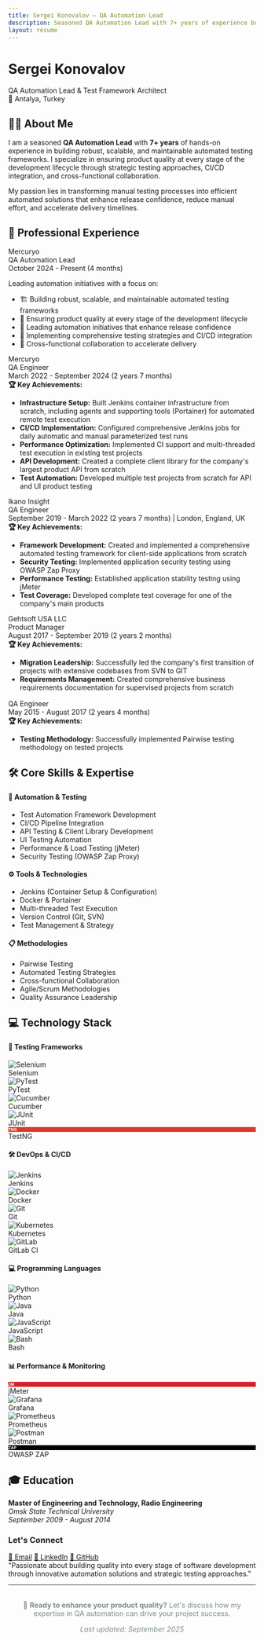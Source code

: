 ```yaml
---
title: Sergei Konovalov — QA Automation Lead
description: Seasoned QA Automation Lead with 7+ years of experience building robust testing frameworks and leading quality initiatives
layout: resume
---
```


<div class="hero">
  <h1>Sergei Konovalov</h1>
  <div class="subtitle">QA Automation Lead & Test Framework Architect</div>
  <div class="location">📍 Antalya, Turkey</div>
</div>

## 👨‍💻 About Me

I am a seasoned **QA Automation Lead** with **7+ years** of hands-on experience in building robust, scalable, and maintainable automated testing frameworks. I specialize in ensuring product quality at every stage of the development lifecycle through strategic testing approaches, CI/CD integration, and cross-functional collaboration.

My passion lies in transforming manual testing processes into efficient automated solutions that enhance release confidence, reduce manual effort, and accelerate delivery timelines.

## 💼 Professional Experience

<div class="experience-item">
  <div class="company-name">Mercuryo</div>
  <div class="role-title">QA Automation Lead</div>
  <div class="duration">October 2024 - Present (4 months)</div>
  
  Leading automation initiatives with a focus on:
  <ul class="achievements">
    <li>🏗️ Building robust, scalable, and maintainable automated testing frameworks</li>
    <li>🎯 Ensuring product quality at every stage of the development lifecycle</li>
    <li>🚀 Leading automation initiatives that enhance release confidence</li>
    <li>🔄 Implementing comprehensive testing strategies and CI/CD integration</li>
    <li>🤝 Cross-functional collaboration to accelerate delivery</li>
  </ul>
</div>

<div class="experience-item">
  <div class="company-name">Mercuryo</div>
  <div class="role-title">QA Engineer</div>
  <div class="duration">March 2022 - September 2024 (2 years 7 months)</div>
  
  <div class="achievements">
    <strong>🏆 Key Achievements:</strong>
    <ul>
      <li><strong>Infrastructure Setup:</strong> Built Jenkins container infrastructure from scratch, including agents and supporting tools (Portainer) for automated remote test execution</li>
      <li><strong>CI/CD Implementation:</strong> Configured comprehensive Jenkins jobs for daily automatic and manual parameterized test runs</li>
      <li><strong>Performance Optimization:</strong> Implemented CI support and multi-threaded test execution in existing test projects</li>
      <li><strong>API Development:</strong> Created a complete client library for the company's largest product API from scratch</li>
      <li><strong>Test Automation:</strong> Developed multiple test projects from scratch for API and UI product testing</li>
    </ul>
  </div>
</div>

<div class="experience-item">
  <div class="company-name">Ikano Insight</div>
  <div class="role-title">QA Engineer</div>
  <div class="duration">September 2019 - March 2022 (2 years 7 months) | London, England, UK</div>
  
  <div class="achievements">
    <strong>🏆 Key Achievements:</strong>
    <ul>
      <li><strong>Framework Development:</strong> Created and implemented a comprehensive automated testing framework for client-side applications from scratch</li>
      <li><strong>Security Testing:</strong> Implemented application security testing using OWASP Zap Proxy</li>
      <li><strong>Performance Testing:</strong> Established application stability testing using jMeter</li>
      <li><strong>Test Coverage:</strong> Developed complete test coverage for one of the company's main products</li>
    </ul>
  </div>
</div>

<div class="experience-item">
  <div class="company-name">Gehtsoft USA LLC</div>
  
  <div style="margin-bottom: 1rem;">
    <div class="role-title">Product Manager</div>
    <div class="duration">August 2017 - September 2019 (2 years 2 months)</div>
    <div class="achievements">
      <strong>🏆 Key Achievements:</strong>
      <ul>
        <li><strong>Migration Leadership:</strong> Successfully led the company's first transition of projects with extensive codebases from SVN to GIT</li>
        <li><strong>Requirements Management:</strong> Created comprehensive business requirements documentation for supervised projects from scratch</li>
      </ul>
    </div>
  </div>
  
  <div>
    <div class="role-title">QA Engineer</div>
    <div class="duration">May 2015 - August 2017 (2 years 4 months)</div>
    <div class="achievements">
      <strong>🏆 Key Achievements:</strong>
      <ul>
        <li><strong>Testing Methodology:</strong> Successfully implemented Pairwise testing methodology on tested projects</li>
      </ul>
    </div>
  </div>
</div>

## 🛠️ Core Skills & Expertise

<div class="skills-grid">
  <div class="skill-category">
    <h4>🤖 Automation & Testing</h4>
    <ul>
      <li data-tech="automation">Test Automation Framework Development</li>
      <li data-tech="automation">CI/CD Pipeline Integration</li>
      <li data-tech="automation">API Testing & Client Library Development</li>
      <li data-tech="automation">UI Testing Automation</li>
      <li data-tech="jmeter">Performance & Load Testing (jMeter)</li>
      <li data-tech="automation">Security Testing (OWASP Zap Proxy)</li>
    </ul>
  </div>

  <div class="skill-category">
    <h4>⚙️ Tools & Technologies</h4>
    <ul>
      <li data-tech="jenkins">Jenkins (Container Setup & Configuration)</li>
      <li data-tech="docker">Docker & Portainer</li>
      <li data-tech="automation">Multi-threaded Test Execution</li>
      <li data-tech="git">Version Control (Git, SVN)</li>
      <li data-tech="automation">Test Management & Strategy</li>
    </ul>
  </div>

  <div class="skill-category">
    <h4>📋 Methodologies</h4>
    <ul>
      <li data-tech="automation">Pairwise Testing</li>
      <li data-tech="automation">Automated Testing Strategies</li>
      <li data-tech="automation">Cross-functional Collaboration</li>
      <li data-tech="automation">Agile/Scrum Methodologies</li>
      <li data-tech="automation">Quality Assurance Leadership</li>
    </ul>
  </div>
</div>

## 💻 Technology Stack

<div class="tech-stack">
  <div class="tech-category">
    <h4>🔬 Testing Frameworks</h4>
    <div class="tech-icons">
      <div class="tech-item" data-tech="selenium">
        <div class="tech-icon">
          <img src="https://cdn.jsdelivr.net/gh/devicons/devicon@latest/icons/selenium/selenium-original.svg" alt="Selenium">
        </div>
        <span>Selenium</span>
      </div>
      <div class="tech-item" data-tech="pytest">
        <div class="tech-icon">
          <img src="https://cdn.jsdelivr.net/gh/devicons/devicon@latest/icons/pytest/pytest-original.svg" alt="PyTest">
        </div>
        <span>PyTest</span>
      </div>
      <div class="tech-item" data-tech="cucumber">
        <div class="tech-icon">
          <img src="https://cdn.jsdelivr.net/gh/devicons/devicon@latest/icons/cucumber/cucumber-plain.svg" alt="Cucumber">
        </div>
        <span>Cucumber</span>
      </div>
      <div class="tech-item" data-tech="junit">
        <div class="tech-icon">
          <img src="https://cdn.jsdelivr.net/gh/devicons/devicon@latest/icons/junit/junit-original.svg" alt="JUnit">
        </div>
        <span>JUnit</span>
      </div>
      <div class="tech-item" data-tech="testng">
        <div class="tech-icon" style="background: #DC382D;">
          <span style="color: white; font-size: 8px; font-weight: bold;">TNG</span>
        </div>
        <span>TestNG</span>
      </div>
    </div>
  </div>

  <div class="tech-category">
    <h4>🛠️ DevOps & CI/CD</h4>
    <div class="tech-icons">
      <div class="tech-item" data-tech="jenkins">
        <div class="tech-icon">
          <img src="https://cdn.jsdelivr.net/gh/devicons/devicon@latest/icons/jenkins/jenkins-original.svg" alt="Jenkins">
        </div>
        <span>Jenkins</span>
      </div>
      <div class="tech-item" data-tech="docker">
        <div class="tech-icon">
          <img src="https://cdn.jsdelivr.net/gh/devicons/devicon@latest/icons/docker/docker-original.svg" alt="Docker">
        </div>
        <span>Docker</span>
      </div>
      <div class="tech-item" data-tech="git">
        <div class="tech-icon">
          <img src="https://cdn.jsdelivr.net/gh/devicons/devicon@latest/icons/git/git-original.svg" alt="Git">
        </div>
        <span>Git</span>
      </div>
      <div class="tech-item" data-tech="kubernetes">
        <div class="tech-icon">
          <img src="https://cdn.jsdelivr.net/gh/devicons/devicon@latest/icons/kubernetes/kubernetes-plain.svg" alt="Kubernetes">
        </div>
        <span>Kubernetes</span>
      </div>
      <div class="tech-item" data-tech="gitlab">
        <div class="tech-icon">
          <img src="https://cdn.jsdelivr.net/gh/devicons/devicon@latest/icons/gitlab/gitlab-original.svg" alt="GitLab">
        </div>
        <span>GitLab CI</span>
      </div>
    </div>
  </div>

  <div class="tech-category">
    <h4>💻 Programming Languages</h4>
    <div class="tech-icons">
      <div class="tech-item" data-tech="python">
        <div class="tech-icon">
          <img src="https://cdn.jsdelivr.net/gh/devicons/devicon@latest/icons/python/python-original.svg" alt="Python">
        </div>
        <span>Python</span>
      </div>
      <div class="tech-item" data-tech="java">
        <div class="tech-icon">
          <img src="https://cdn.jsdelivr.net/gh/devicons/devicon@latest/icons/java/java-original.svg" alt="Java">
        </div>
        <span>Java</span>
      </div>
      <div class="tech-item" data-tech="javascript">
        <div class="tech-icon">
          <img src="https://cdn.jsdelivr.net/gh/devicons/devicon@latest/icons/javascript/javascript-original.svg" alt="JavaScript">
        </div>
        <span>JavaScript</span>
      </div>
      <div class="tech-item" data-tech="bash">
        <div class="tech-icon">
          <img src="https://cdn.jsdelivr.net/gh/devicons/devicon@latest/icons/bash/bash-original.svg" alt="Bash">
        </div>
        <span>Bash</span>
      </div>
    </div>
  </div>

  <div class="tech-category">
    <h4>📊 Performance & Monitoring</h4>
    <div class="tech-icons">
      <div class="tech-item" data-tech="jmeter">
        <div class="tech-icon" style="background: #D22128;">
          <span style="color: white; font-size: 8px; font-weight: bold;">JM</span>
        </div>
        <span>jMeter</span>
      </div>
      <div class="tech-item" data-tech="grafana">
        <div class="tech-icon">
          <img src="https://cdn.jsdelivr.net/gh/devicons/devicon@latest/icons/grafana/grafana-original.svg" alt="Grafana">
        </div>
        <span>Grafana</span>
      </div>
      <div class="tech-item" data-tech="prometheus">
        <div class="tech-icon">
          <img src="https://cdn.jsdelivr.net/gh/devicons/devicon@latest/icons/prometheus/prometheus-original.svg" alt="Prometheus">
        </div>
        <span>Prometheus</span>
      </div>
      <div class="tech-item" data-tech="postman">
        <div class="tech-icon">
          <img src="https://cdn.jsdelivr.net/gh/devicons/devicon@latest/icons/postman/postman-original.svg" alt="Postman">
        </div>
        <span>Postman</span>
      </div>
      <div class="tech-item" data-tech="owasp">
        <div class="tech-icon" style="background: #000000;">
          <span style="color: white; font-size: 8px; font-weight: bold;">ZAP</span>
        </div>
        <span>OWASP ZAP</span>
      </div>
    </div>
  </div>
</div>

## 🎓 Education

**Master of Engineering and Technology, Radio Engineering**  
*Omsk State Technical University*  
*September 2009 - August 2014*

<div class="contact-info">
  <h3>Let's Connect</h3>
  <div class="contact-links">
    <a href="mailto:skonovalov.work@gmail.com">📧 Email</a>
    <a href="https://www.linkedin.com/in/sergei-konovalov-150766183" target="_blank">💼 LinkedIn</a>
    <a href="https://github.com/l0kifs" target="_blank">🐙 GitHub</a>
  </div>
</div>

<div class="quote">
  "Passionate about building quality into every stage of software development through innovative automation solutions and strategic testing approaches."
</div>

---

<div style="text-align: center; color: #7f8c8d; font-size: 0.9rem; margin-top: 2rem;">
  <p>🌟 <strong>Ready to enhance your product quality?</strong> Let's discuss how my expertise in QA automation can drive your project success.</p>
  <p><em>Last updated: September 2025</em></p>
</div>